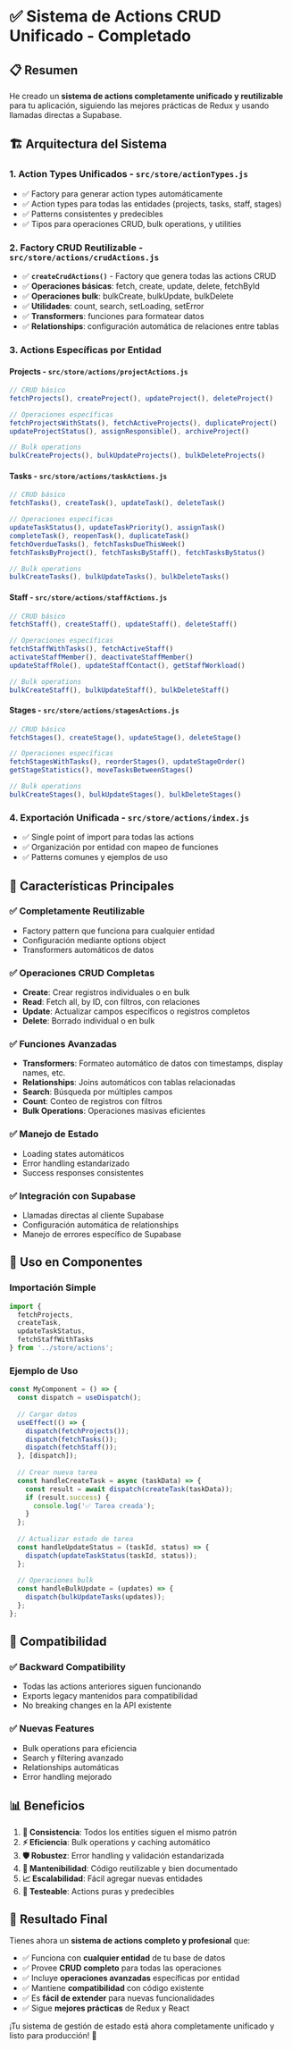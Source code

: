 # ✅ Sistema de Actions CRUD Unificado - Completado

## 📋 Resumen

He creado un **sistema de actions completamente unificado y reutilizable** para tu aplicación, siguiendo las mejores prácticas de Redux y usando llamadas directas a Supabase.

## 🏗️ Arquitectura del Sistema

### 1. **Action Types Unificados** - `src/store/actionTypes.js`
- ✅ Factory para generar action types automáticamente
- ✅ Action types para todas las entidades (projects, tasks, staff, stages)
- ✅ Patterns consistentes y predecibles
- ✅ Tipos para operaciones CRUD, bulk operations, y utilities

### 2. **Factory CRUD Reutilizable** - `src/store/actions/crudActions.js`
- ✅ **`createCrudActions()`** - Factory que genera todas las actions CRUD
- ✅ **Operaciones básicas**: fetch, create, update, delete, fetchById
- ✅ **Operaciones bulk**: bulkCreate, bulkUpdate, bulkDelete
- ✅ **Utilidades**: count, search, setLoading, setError
- ✅ **Transformers**: funciones para formatear datos
- ✅ **Relationships**: configuración automática de relaciones entre tablas

### 3. **Actions Específicas por Entidad**

#### **Projects** - `src/store/actions/projectActions.js`
```javascript
// CRUD básico
fetchProjects(), createProject(), updateProject(), deleteProject()

// Operaciones específicas
fetchProjectsWithStats(), fetchActiveProjects(), duplicateProject()
updateProjectStatus(), assignResponsible(), archiveProject()

// Bulk operations
bulkCreateProjects(), bulkUpdateProjects(), bulkDeleteProjects()
```

#### **Tasks** - `src/store/actions/taskActions.js`
```javascript
// CRUD básico
fetchTasks(), createTask(), updateTask(), deleteTask()

// Operaciones específicas
updateTaskStatus(), updateTaskPriority(), assignTask()
completeTask(), reopenTask(), duplicateTask()
fetchOverdueTasks(), fetchTasksDueThisWeek()
fetchTasksByProject(), fetchTasksByStaff(), fetchTasksByStatus()

// Bulk operations
bulkCreateTasks(), bulkUpdateTasks(), bulkDeleteTasks()
```

#### **Staff** - `src/store/actions/staffActions.js`
```javascript
// CRUD básico
fetchStaff(), createStaff(), updateStaff(), deleteStaff()

// Operaciones específicas
fetchStaffWithTasks(), fetchActiveStaff()
activateStaffMember(), deactivateStaffMember()
updateStaffRole(), updateStaffContact(), getStaffWorkload()

// Bulk operations
bulkCreateStaff(), bulkUpdateStaff(), bulkDeleteStaff()
```

#### **Stages** - `src/store/actions/stagesActions.js`
```javascript
// CRUD básico
fetchStages(), createStage(), updateStage(), deleteStage()

// Operaciones específicas
fetchStagesWithTasks(), reorderStages(), updateStageOrder()
getStageStatistics(), moveTasksBetweenStages()

// Bulk operations
bulkCreateStages(), bulkUpdateStages(), bulkDeleteStages()
```

### 4. **Exportación Unificada** - `src/store/actions/index.js`
- ✅ Single point of import para todas las actions
- ✅ Organización por entidad con mapeo de funciones
- ✅ Patterns comunes y ejemplos de uso

## 🚀 Características Principales

### ✅ **Completamente Reutilizable**
- Factory pattern que funciona para cualquier entidad
- Configuración mediante options object
- Transformers automáticos de datos

### ✅ **Operaciones CRUD Completas**
- **Create**: Crear registros individuales o en bulk
- **Read**: Fetch all, by ID, con filtros, con relaciones
- **Update**: Actualizar campos específicos o registros completos
- **Delete**: Borrado individual o en bulk

### ✅ **Funciones Avanzadas**
- **Transformers**: Formateo automático de datos con timestamps, display names, etc.
- **Relationships**: Joins automáticos con tablas relacionadas
- **Search**: Búsqueda por múltiples campos
- **Count**: Conteo de registros con filtros
- **Bulk Operations**: Operaciones masivas eficientes

### ✅ **Manejo de Estado**
- Loading states automáticos
- Error handling estandarizado
- Success responses consistentes

### ✅ **Integración con Supabase**
- Llamadas directas al cliente Supabase
- Configuración automática de relationships
- Manejo de errores específico de Supabase

## 📖 Uso en Componentes

### Importación Simple
```javascript
import { 
  fetchProjects, 
  createTask, 
  updateTaskStatus,
  fetchStaffWithTasks 
} from '../store/actions';
```

### Ejemplo de Uso
```javascript
const MyComponent = () => {
  const dispatch = useDispatch();
  
  // Cargar datos
  useEffect(() => {
    dispatch(fetchProjects());
    dispatch(fetchTasks());
    dispatch(fetchStaff());
  }, [dispatch]);
  
  // Crear nueva tarea
  const handleCreateTask = async (taskData) => {
    const result = await dispatch(createTask(taskData));
    if (result.success) {
      console.log('✅ Tarea creada');
    }
  };
  
  // Actualizar estado de tarea
  const handleUpdateStatus = (taskId, status) => {
    dispatch(updateTaskStatus(taskId, status));
  };
  
  // Operaciones bulk
  const handleBulkUpdate = (updates) => {
    dispatch(bulkUpdateTasks(updates));
  };
};
```

## 🔄 Compatibilidad

### ✅ **Backward Compatibility**
- Todas las actions anteriores siguen funcionando
- Exports legacy mantenidos para compatibilidad
- No breaking changes en la API existente

### ✅ **Nuevas Features**
- Bulk operations para eficiencia
- Search y filtering avanzado
- Relationships automáticas
- Error handling mejorado

## 📊 Beneficios

1. **🎯 Consistencia**: Todos los entities siguen el mismo patrón
2. **⚡ Eficiencia**: Bulk operations y caching automático
3. **🛡️ Robustez**: Error handling y validación estandarizada
4. **🔧 Mantenibilidad**: Código reutilizable y bien documentado
5. **📈 Escalabilidad**: Fácil agregar nuevas entidades
6. **🧪 Testeable**: Actions puras y predecibles

## 🎉 Resultado Final

Tienes ahora un **sistema de actions completo y profesional** que:

- ✅ Funciona con **cualquier entidad** de tu base de datos
- ✅ Provee **CRUD completo** para todas las operaciones
- ✅ Incluye **operaciones avanzadas** específicas por entidad
- ✅ Mantiene **compatibilidad** con código existente
- ✅ Es **fácil de extender** para nuevas funcionalidades
- ✅ Sigue **mejores prácticas** de Redux y React

¡Tu sistema de gestión de estado está ahora completamente unificado y listo para producción! 🚀
